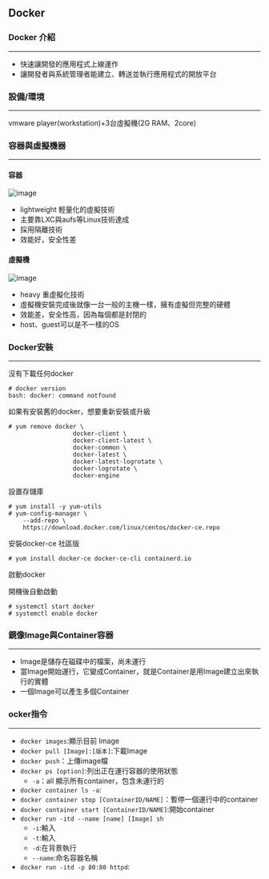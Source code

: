 ## Docker
### Docker 介紹
------
* 快速讓開發的應用程式上線運作
* 讓開發者與系統管理者能建立、轉送並執行應用程式的開放平台

### 設備/環境
------
vmware player(workstation)+3台虛擬機(2G RAM、2core)

### 容器與虛擬機器
------
#### 容器

![image](https://github.com/zixxizxx/Liux-note/blob/main/110-1%20Docker/image/20210914/light.jpg)

* lightweight 輕量化的虛擬技術
* 主要靠LXC與aufs等Linux技術達成
* 採用隔離技術
* 效能好，安全性差

#### 虛擬機

![image](https://github.com/zixxizxx/Liux-note/blob/main/110-1%20Docker/image/20210914/heavy.jpg)

* heavy 重虛擬化技術
* 虛擬機安裝完成後就像一台一般的主機一樣，擁有虛擬但完整的硬體
* 效能差，安全性高，因為每個都是封閉的
* host、guest可以是不一樣的OS

### Docker安裝
-----
沒有下載任何docker
```
# docker version
bash: docker: command notfound
```
如果有安裝舊的docker，想要重新安裝或升級
```
# yum remove docker \
                  docker-client \
                  docker-client-latest \
                  docker-common \
                  docker-latest \
                  docker-latest-logrotate \
                  docker-logrotate \
                  docker-engine
```
設置存儲庫
```
# yum install -y yum-utils
# yum-config-manager \
    --add-repo \
    https://download.docker.com/linux/centos/docker-ce.repo
```
安裝docker-ce 社區版
```
# yum install docker-ce docker-ce-cli containerd.io
```
啟動docker

開機後自動啟動
```
# systemctl start docker
# systemctl enable docker
```

### 鏡像Image與Container容器
-----
* Image是儲存在磁碟中的檔案，尚未運行
* 當Image開始運行，它變成Container，就是Container是用Image建立出來執行的實體
* 一個Image可以產生多個Container

### ocker指令
-----
* `docker images`:顯示目前 Image
* `docker pull [Image]:[版本]`:下載Image
* `docker push`：上傳image檔
* `docker ps [option]`:列出正在運行容器的使用狀態
   * `-a`：all 顯示所有container，包含未運行的
* `docker container ls -a`:
* `docker container stop [ContainerID/NAME]`：暫停一個運行中的container
* `docker container start [ContainerID/NAME]`:開始container
* `docker run -itd --name [name] [Image] sh`
   * `-i`:輸入
   * `-t`:輸入
   * `-d`:在背景執行
   * `--name`:命名容器名稱
* `docker run -itd -p 80:80 httpd`:







